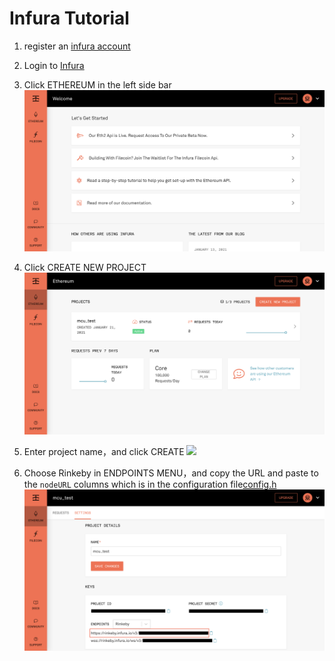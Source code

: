 # Infura Tutorial

1. register an [infura account](https://infura.io/register)

2. Login to [Infura](https://infura.io/login)

3. Click ETHEREUM in the left side bar
   ![](../image/ethereum.png)

4. Click CREATE NEW PROJECT
   ![](../image/create_new_project.png)

5. Enter project name，and click CREATE
   ![](https://i.imgur.com/26dhmMa.png)

6. Choose Rinkeby in ENDPOINTS MENU，and copy the URL and paste to the `nodeURL` columns which is in the configuration file[config.h](../example/bns-client-example/config.h)
   ![](../image/copy_url.png)
